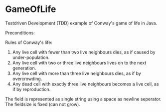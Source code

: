 GameOfLife
==========

Testdriven Development (TDD) example of Conway's game of life in Java.

Preconditions:

  Rules of Conway's life:
  1. Any live cell with fewer than two live neighbours dies, as if caused by under-population.
  2. Any live cell with two or three live neighbours lives on to the next generation.
  3. Any live cell with more than three live neighbours dies, as if by overcrowding.
  4. Any dead cell with exactly three live neighbours becomes a live cell, as if by reproduction.

  The field is represented as single string using a space as newline seperator. The fieldsize is fixed (can not grow).
  

